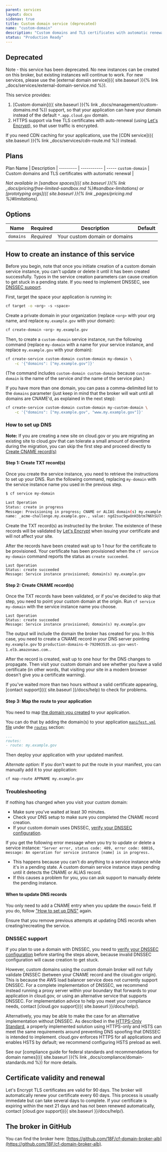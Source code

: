 ```yaml
---
parent: services
layout: docs
sidenav: true
title: Custom domain service (deprecated)
name: "custom-domain"
description: "Custom domains and TLS certificates with automatic renewal"
status: "Production Ready"
---
```

## Deprecated
Note - this service has been deprecated. No new instances can be created on this broker, but existing instances will continue to work.
For new services, please use the [external domain service]({{ site.baseurl }}{% link _docs/services/external-domain-service.md %}).

This service provides:

1. [Custom domain]({{ site.baseurl }}{% link _docs/management/custom-domains.md %}) support, so that your application can have your domain instead of the default `*.app.cloud.gov` domain.
1. HTTPS support via free TLS certificates with auto-renewal (using [Let's Encrypt](https://letsencrypt.org/)), so that user traffic is encrypted.

If you need CDN caching for your applications, use the [CDN service]({{ site.baseurl }}{% link _docs/services/cdn-route.md %}) instead.

## Plans

Plan Name | Description | 
--------- | ----------- | -----
`custom-domain` | Custom domains and TLS certificates with automatic renewal | 

*Not available in [sandbox spaces]({{ site.baseurl }}{% link _docs/pricing/free-limited-sandbox.md %}#sandbox-limitations) or [prototyping orgs]({{ site.baseurl }}{% link _pages/pricing.md %}#limitations).*

## Options

Name | Required | Description | Default
--- | --- | --- | ---
`domains` | *Required* | Your custom domain or domains |

## How to create an instance of this service

Before you begin, note that once you initiate creation of a custom domain service instance, you can't update or delete it until it has been created successfully. Typos in the service creation parameters can cause creation to get stuck in a pending state. If you need to implement DNSSEC, see [DNSSEC support](#dnssec-support).

First, target the space your application is running in:

```sh
cf target -o <org> -s <space>
```

Create a private domain in your organization (replace `<org>` with your org name, and replace `my.example.gov` with your domain):

```sh
cf create-domain <org> my.example.gov
```

Then, to create a `custom-domain` service instance, run the following command (replace `my-domain` with a name for your service instance, and replace `my.example.gov` with your domain):

```sh
cf create-service custom-domain custom-domain my-domain \
    -c '{"domains": ["my.example.gov"]}'
```

(The command includes `custom-domain custom-domain` because `custom-domain` is the name of the service *and* the name of the service plan.)

If you have more than one domain, you can pass a comma-delimited list to the `domains` parameter (just keep in mind that the broker will wait until all domains are CNAME'd, as explained in the next step):

```sh
cf create-service custom-domain custom-domain my-custom-domain \
    -c '{"domains": ["my.example.gov", "www.my.example.gov"]}'
```

### How to set up DNS

**Note:** If you are creating a new site on cloud.gov or you are migrating an existing site to cloud.gov that can tolerate a small amount of downtime during the migration, you can skip the first step and proceed directly to [Create CNAME record(s)](#step-2-create-cname-record-s)

#### Step 1: Create TXT record(s)

Once you create the service instance, you need to retrieve the instructions to set up your DNS. Run the following command, replacing `my-domain` with the service instance name you used in the previous step.

```sh
$ cf service my-domain

Last Operation
Status: create in progress
Message: Provisioning in progress; CNAME or ALIAS domain(s) my.example.gov to production-domains-0-792003535.us-gov-west-1.elb.amazonaws.com or create TXT record(s):
name: _acme-challenge.my.example.gov., value: ngd2suc9gwUnH3btm7N6hSU7sBbNp-qYtSPYyny325E, ttl: 120

```
Create the TXT record(s) as instructed by the broker. The existence of these records will be validated by [Let's Encrypt](https://letsencrypt.org/) when issuing your certificate and will not affect your site.

After the records have been created wait up to 1 hour for the certificate to be provisioned. Your certificate has been provisioned when the `cf service my-domain` command reports the status as `create succeeded`.

```
Last Operation
Status: create succeeded
Message: Service instance provisioned; domain(s) my.example.gov
```

#### Step 2: Create CNAME record(s) <a name="step-2-create-cname-record-s"></a>

Once the TXT records have been validated, or if you've decided to skip that step, you need to point your custom domain at the origin. Run `cf service my-domain` with the service instance name you choose.

```
Last Operation
Status: create succeeded
Message: Service instance provisioned; domain(s) my.example.gov
```

The output will include the domain the broker has created for you. In this case, you need to create a CNAME record in your DNS server pointing `my.example.gov` to `production-domains-0-792003535.us-gov-west-1.elb.amazonaws.com.`.

After the record is created, wait up to one hour for the DNS changes to propagate. Then visit your custom domain and see whether you have a valid certificate (in other words, that visiting your site in a modern browser doesn't give you a certificate warning).

If you've waited more than two hours without a valid certificate appearing, [contact support]({{ site.baseurl }}/docs/help) to check for problems.

#### Step 3: Map the route to your application

You need to map [the domain you created](#how-to-create-an-instance-of-this-service) to your application.

You can do that by adding the domain(s) to your application [`manifest.yml` file](https://docs.cloudfoundry.org/devguide/deploy-apps/manifest.html) under the
[`routes`](https://docs.cloudfoundry.org/devguide/deploy-apps/manifest.html#routes) section:

```yaml
...
routes:
- route: my.example.gov
```

Then deploy your application with your updated manifest.

*Alternate option:* If you don't want to put the route in your manifest, you can manually add it to your application:

```sh
cf map-route APPNAME my.example.gov
```

### Troubleshooting

If nothing has changed when you visit your custom domain:

* Make sure you've waited at least 30 minutes.
* Check your DNS setup to make sure you completed the CNAME record creation.
* If your custom domain uses DNSSEC, [verify your DNSSEC configuration](https://www.icann.org/resources/pages/tools-2012-02-25-en).

If you get the following error message when you try to update or delete a service instance: `"Server error, status code: 409, error code: 60016, message: An operation for service instance [name] is in progress.`

* This happens because you can't do anything to a service instance while it's in a pending state. A custom domain service instance stays pending until it detects the CNAME or ALIAS record.
* If this causes a problem for you, you can ask support to manually delete the pending instance.

#### When to update DNS records

You only need to add a CNAME entry when you update the `domain`
field. If you do, follow ["How to set up DNS"](#how-to-set-up-dns) again.

Ensure that you remove previous attempts at updating DNS records when
creating/recreating the service.


### DNSSEC support

If you plan to use a domain with DNSSEC, you need to [verify your DNSSEC configuration](https://www.icann.org/resources/pages/tools-2012-02-25-en) before starting the steps above, because invalid DNSSEC configuration will cause creation to get stuck.

However, custom domains using the custom domain broker will not fully validate DNSSEC (between your CNAME record and the cloud.gov origin). This is because the AWS load balancer service does not currently support DNSSEC. For a complete implementation of DNSSEC, we recommend instead running a proxy server within your boundary that forwards to your application in cloud.gov, or using an alternative service that supports DNSSEC. For implementation advice to help you meet your compliance needs, contact [cloud.gov support]({{ site.baseurl }}/docs/help/).

Alternatively, you may be able to make the case for an alternative implementation without DNSSEC. As described in the [HTTPS-Only Standard](https://https.cio.gov/faq/#how-does-https-protect-against-dns-spoofing), a properly implemented solution using HTTPS-only and HSTS can meet the same requirements around preventing DNS spoofing that DNSSEC is intended to implement. cloud.gov enforces HTTPS for all applications and enables HSTS by default; we recommend configuring HSTS preload as well.

See our [compliance guide for federal standards and recommendations for domain names]({{ site.baseurl }}{% link _docs/compliance/domain-standards.md %}) for more details.

## Certificate validity and renewal

Let's Encrypt TLS certificates are valid for 90 days.  The broker will automatically renew your certificate every 60 days.  This process is usually immedate but can take several days to complete.  If your certificate is expiring within the next 21 days and has not been renewed automatically, contact [cloud.gov support]({{ site.baseurl }}/docs/help/).

## The broker in GitHub

You can find the broker here: [https://github.com/18F/cf-domain-broker-alb](https://github.com/18F/cf-domain-broker-alb).
